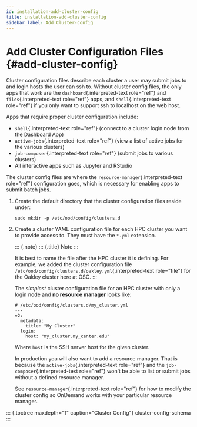 ```yaml
---
id: installation-add-cluster-config
title: installation-add-cluster-config
sidebar_label: Add Cluster-config
---
```

Add Cluster Configuration Files {#add-cluster-config}
===============================

Cluster configuration files describe each cluster a user may submit jobs
to and login hosts the user can ssh to. Without cluster config files,
the only apps that work are the `dashboard`{.interpreted-text
role="ref"} and `files`{.interpreted-text role="ref"} apps, and
`shell`{.interpreted-text role="ref"} if you only want to support ssh to
localhost on the web host.

Apps that require proper cluster configuration include:

-   `shell`{.interpreted-text role="ref"} (connect to a cluster login
    node from the Dashboard App)
-   `active-jobs`{.interpreted-text role="ref"} (view a list of active
    jobs for the various clusters)
-   `job-composer`{.interpreted-text role="ref"} (submit jobs to various
    clusters)
-   All interactive apps such as Jupyter and RStudio

The cluster config files are where the
`resource-manager`{.interpreted-text role="ref"} configuration goes,
which is necessary for enabling apps to submit batch jobs.

1.  Create the default directory that the cluster configuration files
    reside under:

    ``` {.sh}
    sudo mkdir -p /etc/ood/config/clusters.d
    ```

2.  Create a cluster YAML configuration file for each HPC cluster you
    want to provide access to. They must have the `*.yml` extension.

    ::: {.note}
    ::: {.title}
    Note
    :::

    It is best to name the file after the HPC cluster it is defining.
    For example, we added the cluster configuration file
    `/etc/ood/config/clusters.d/oakley.yml`{.interpreted-text
    role="file"} for the Oakley cluster here at OSC.
    :::

    The *simplest* cluster configuration file for an HPC cluster with
    only a login node and **no resource manager** looks like:

    ``` {.yaml}
    # /etc/ood/config/clusters.d/my_cluster.yml
    ---
    v2:
      metadata:
        title: "My Cluster"
      login:
        host: "my_cluster.my_center.edu"
    ```

    Where `host` is the SSH server host for the given cluster.

    In production you will also want to add a resource manager. That is
    because the `active-jobs`{.interpreted-text role="ref"} and the
    `job-composer`{.interpreted-text role="ref"} won\'t be able to list
    or submit jobs without a defined resource manager.

    See `resource-manager`{.interpreted-text role="ref"} for how to
    modify the cluster config so OnDemand works with your particular
    resource manager.

::: {.toctree maxdepth="1" caption="Cluster Config"}
cluster-config-schema
:::

